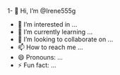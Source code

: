 1- 👋 Hi, I’m @Irene555g
- 👀 I’m interested in ...
- 🌱 I’m currently learning ...
- 💞️ I’m looking to collaborate on ...
- 📫 How to reach me ...
- 😄 Pronouns: ...
- ⚡ Fun fact: ...

<!---
Irene555g/Irene555g is a ✨ special ✨ repository because its `README.md` (this file) appears on your GitHub profile.
You can click the Preview link to take a look at your changes.
--->
